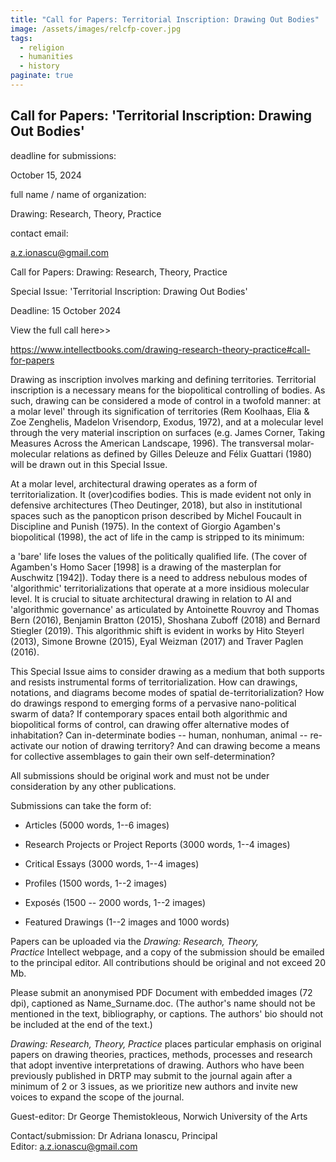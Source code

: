 ```yaml
---
title: "Call for Papers: Territorial Inscription: Drawing Out Bodies"
image: /assets/images/relcfp-cover.jpg
tags:
  - religion
  - humanities
  - history
paginate: true   
---
```

Call for Papers: 'Territorial Inscription: Drawing Out Bodies'
--------------------------------------------------------------

deadline for submissions: 

October 15, 2024

full name / name of organization: 

Drawing: Research, Theory, Practice

contact email: 

<a.z.ionascu@gmail.com>

Call for Papers: Drawing: Research, Theory, Practice

Special Issue: 'Territorial Inscription: Drawing Out Bodies'

Deadline: 15 October 2024

View the full call here>>

<https://www.intellectbooks.com/drawing-research-theory-practice#call-for-papers>

Drawing as inscription involves marking and defining territories. Territorial inscription is a necessary means for the biopolitical controlling of bodies. As such, drawing can be considered a mode of control in a twofold manner: at a molar level' through its signification of territories (Rem Koolhaas, Elia & Zoe Zenghelis, Madelon Vrisendorp, Exodus, 1972), and at a molecular level through the very material inscription on surfaces (e.g. James Corner, Taking Measures Across the American Landscape, 1996). The transversal molar-molecular relations as defined by Gilles Deleuze and Félix Guattari (1980) will be drawn out in this Special Issue.

At a molar level, architectural drawing operates as a form of territorialization. It (over)codifies bodies. This is made evident not only in defensive architectures (Theo Deutinger, 2018), but also in institutional spaces such as the panopticon prison described by Michel Foucault in Discipline and Punish (1975). In the context of Giorgio Agamben's biopolitical (1998), the act of life in the camp is stripped to its minimum:

a 'bare' life loses the values of the politically qualified life. (The cover of Agamben's Homo Sacer [1998] is a drawing of the masterplan for Auschwitz [1942]). Today there is a need to address nebulous modes of 'algorithmic' territorializations that operate at a more insidious molecular level. It is crucial to situate architectural drawing in relation to AI and 'algorithmic governance' as articulated by Antoinette Rouvroy and Thomas Bern (2016), Benjamin Bratton (2015), Shoshana Zuboff (2018) and Bernard Stiegler (2019). This algorithmic shift is evident in works by Hito Steyerl (2013), Simone Browne (2015), Eyal Weizman (2017) and Traver Paglen (2016).

This Special Issue aims to consider drawing as a medium that both supports and resists instrumental forms of territorialization. How can drawings, notations, and diagrams become modes of spatial de-territorialization? How do drawings respond to emerging forms of a pervasive nano-political swarm of data? If contemporary spaces entail both algorithmic and biopolitical forms of control, can drawing offer alternative modes of inhabitation? Can in-determinate bodies -- human, nonhuman, animal -- re-activate our notion of drawing territory? And can drawing become a means for collective assemblages to gain their own self-determination?

All submissions should be original work and must not be under consideration by any other publications.

Submissions can take the form of:

-   Articles (5000 words, 1--6 images)

-   Research Projects or Project Reports (3000 words, 1--4 images)

-   Critical Essays (3000 words, 1--4 images)

-   Profiles (1500 words, 1--2 images)

-   Exposés (1500 -- 2000 words, 1--2 images)

-   Featured Drawings (1--2 images and 1000 words)

Papers can be uploaded via the *Drawing: Research, Theory, Practice* Intellect webpage, and a copy of the submission should be emailed to the principal editor. All contributions should be original and not exceed 20 Mb.

Please submit an anonymised PDF Document with embedded images (72 dpi), captioned as Name_Surname.doc. (The author's name should not be mentioned in the text, bibliography, or captions. The authors' bio should not be included at the end of the text.)

*Drawing: Research, Theory, Practice* places particular emphasis on original papers on drawing theories, practices, methods, processes and research that adopt inventive interpretations of drawing. Authors who have been previously published in DRTP may submit to the journal again after a minimum of 2 or 3 issues, as we prioritize new authors and invite new voices to expand the scope of the journal.

Guest-editor: Dr George Themistokleous, Norwich University of the Arts

Contact/submission: Dr Adriana Ionascu, Principal Editor: <a.z.ionascu@gmail.com>